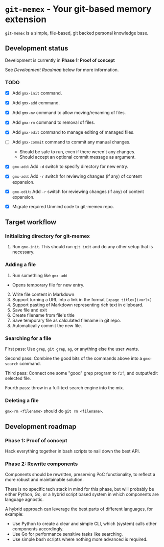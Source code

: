# `git-memex` - Your git-based memory extension

`git-memex` is a simple, file-based, git backed personal knowledge base.


## Development status

Development is currently in **Phase 1: Proof of concept**

See _Development Roadmap_ below for more information.

### TODO
* [X] Add `gmx-init` command.
* [X] Add `gmx-add` command.
* [X] Add `gmx-mv` command to allow moving/renaming of files.
* [X] Add `gmx-rm` command to removal of files.
* [X] Add `gmx-edit` command to manage editing of managed files.
* [ ] Add `gmx-commit` command to commit any manual changes.
  * Should be safe to run, even if there weren't any changes.
  * Should accept an optional commit message as argument.
* [X] `gmx-add`: Add `-d` switch to specify directory for new entry.
* [X] `gmx-add`: Add `-r` switch for reviewing changes (if any) of content expansion.
* [X] `gmx-edit`: Add `-r` switch for reviewing changes (if any) of content expansion.
* [X] Migrate required Unmind code to git-memex repo.


## Target workflow

### Initializing directory for git-memex
1. Run `gmx-init`. This should run `git init` and do any other setup that is
   necessary.

### Adding a file

1. Run something like `gmx-add`
  * Opens temporary file for new entry.
2. Write file content in Markdown
  1. Support turning a URL into a link in the format `[<page title>](<url>)`
  2. Support pasting of Markdown representing rich text in clipboard.
3. Save file and exit
4. Create filename from file's title
5. Save temporary file as calculated filename in git repo.
6. Automatically commit the new file.

### Searching for a file

First pass: Use `grep`, `git grep`, `ag`, or anything else the user wants.

Second pass: Combine the good bits of the commands above into a `gmx-search`
command.

Third pass: Connect one some "good" grep program to `fzf`, and output/edit
selected file.

Fourth pass: throw in a full-text search engine into the mix.

### Deleting a file

`gmx-rm <filename>` should do `git rm <filename>`.


## Development roadmap

### Phase 1: Proof of concept

Hack everything together in bash scripts to nail down the best API.


### Phase 2: Rewrite components

Components should be rewritten, preserving PoC functionality, to reflect a more
robust and maintainable solution.

There is no specific tech stack in mind for this phase, but will probably be
either Python, Go, or a hybrid script based system in which components are
language agnostic.

A hybrid approach can leverage the best parts of different languages, for example:

* Use Python to create a clear and simple CLI, which (system) calls other
  components accordingly.
* Use Go for performance sensitive tasks like searching.
* Use simple bash scripts where nothing more advanced is required.
